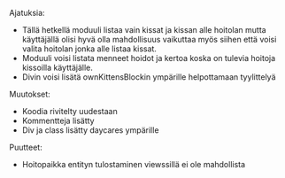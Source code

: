 Ajatuksia:
- Tällä hetkellä moduuli listaa vain kissat ja kissan alle hoitolan mutta käyttäjällä olisi hyvä olla mahdollisuus vaikuttaa myös siihen että voisi valita hoitolan jonka alle listaa kissat.
- Moduuli voisi listata menneet hoidot ja kertoa koska on tulevia hoitoja kissoilla käyttäjälle.
- Divin voisi lisätä ownKittensBlockin ympärille helpottamaan tyylittelyä

Muutokset:
- Koodia rivitelty uudestaan
- Kommentteja lisätty
- Div ja class lisätty daycares ympärille

Puutteet:
- Hoitopaikka entityn tulostaminen viewssillä ei ole mahdollista
